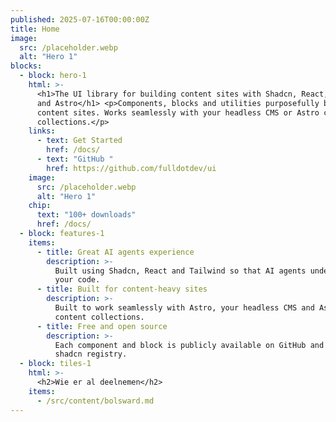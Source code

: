 ```yaml
---
published: 2025-07-16T00:00:00Z
title: Home
image:
  src: /placeholder.webp
  alt: "Hero 1"
blocks:
  - block: hero-1
    html: >-
      <h1>The UI library for building content sites with Shadcn, React, Tailwind
      and Astro</h1> <p>Components, blocks and utilities purposefully built for
      content sites. Works seamlessly with your headless CMS or Astro content
      collections.</p>
    links:
      - text: Get Started
        href: /docs/
      - text: "GitHub "
        href: https://github.com/fulldotdev/ui
    image:
      src: /placeholder.webp
      alt: "Hero 1"
    chip:
      text: "100+ downloads"
      href: /docs/
  - block: features-1
    items:
      - title: Great AI agents experience
        description: >-
          Built using Shadcn, React and Tailwind so that AI agents understand
          your code.
      - title: Built for content-heavy sites
        description: >-
          Built to work seamlessly with Astro, your headless CMS and Astro
          content collections.
      - title: Free and open source
        description: >-
          Each component and block is publicly available on GitHub and via a
          shadcn registry.
  - block: tiles-1
    html: >-
      <h2>Wie er al deelnemen</h2>
    items:
      - /src/content/bolsward.md
---
```

